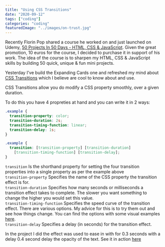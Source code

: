 ```yaml
---
title: "Using CSS Transitions"
date: "2020-09-12"
tags: ["coding"]
categories: "coding"
featuredImage: "../images/on-trust.jpg"
---
```


Recently Florin Pop shared a course he worked on and just launched on Udemy, [50 Projects In 50 Days - HTML, CSS & JavaScript](https://www.udemy.com/course/50-projects-50-days/). Given the great promotion, 10 euros for the course, I decided to purchase it in support of his work. The idea of the course is to sharpen my HTML, CSS & JavaScript skills by building 50 quick, unique & fun mini projects.

Yesterday I've build the Expanding Cards one and refreshed my mind about [CSS Transitions](https://developer.mozilla.org/en-US/docs/Web/CSS/CSS_Transitions/Using_CSS_transitions) which I believe are cool to know about and use.

CSS Transitions allow you do modify a CSS property smoothly, over a given duration.

To do this you have 4 propreties at hand and you can write it in 2 ways:

```css
.example {
  transition-property: color;
  transition-duration: 2s;
  transition-timing-function: linear;
  transition-delay: 1s;
}
```

```css
.example {
  transition: [transition-property] [transition-duration]
    [transition-timing-function] [transition-delay];
}
```

`transition` Is the shorthand property for setting the four transition properties into a single property as per the example above  
`transition-property` Specifies the name of the CSS property the transition effect is for.  
`transition-duration` Specifies how many seconds or milliseconds a transition effect takes to complete. The slower you want something to change the higher you would set this value.  
`transition-timing-function` Specifies the speed curve of the transition effect. There are various options. My advice for this is to try them out and see how things change. You can find the options with some visual examples [here](https://cssreference.io/property/transition-timing-function/).  
`transition-delay` Specifies a delay (in seconds) for the transition effect.

In the project I did the effect was used to ease in with for 0.3 seconds with a delay 0.4 second delay the opacity of the text. See it in action [here](https://stefi.codes/50-JS-Projects/Expanding-Cards/index.html)
